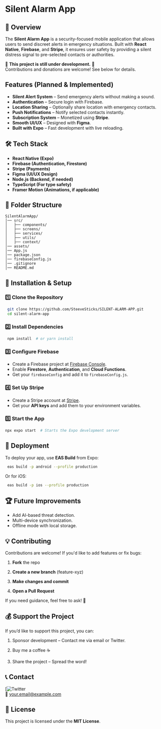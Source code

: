 # Silent Alarm App

## 📌 Overview

The **Silent Alarm App** is a security-focused mobile application that allows users to send discreet alerts in emergency situations. Built with **React Native**, **Firebase**, and **Stripe**, it ensures user safety by providing a silent distress signal to pre-selected contacts or authorities.

🚧 **This project is still under development.** 🚧  
Contributions and donations are welcome! See below for details.

## Features (Planned & Implemented)

- **Silent Alert System** – Send emergency alerts without making a sound.
- **Authentication** – Secure login with Firebase.
- **Location Sharing** – Optionally share location with emergency contacts.
- **Push Notifications** – Notify selected contacts instantly.
- **Subscription System** – Monetized using **Stripe**.
- **Smooth UI/UX** – Designed with **Figma**.
- **Built with Expo** – Fast development with live reloading.

## 🛠️ Tech Stack

- **React Native (Expo)**
- **Firebase (Authentication, Firestore)**
- **Stripe (Payments)**
- **Figma (UI/UX Design)**
- **Node.js (Backend, if needed)**
- **TypeScript (For type safety)**
- **Framer Motion (Animations, if applicable)**

## 📂 Folder Structure

```
SilentAlarmApp/
│── src/
│   ├── components/
│   ├── screens/
│   ├── services/
│   ├── utils/
│   ├── context/
│── assets/
│── App.js
│── package.json
│── firebaseConfig.js
│── .gitignore
│── README.md
```

## 🔧 Installation & Setup

### 1️⃣ Clone the Repository

```sh
 git clone https://github.com/SteeveSticks/SILENT-ALARM-APP.git
 cd silent-alarm-app
```

### 2️⃣ Install Dependencies

```sh
 npm install  # or yarn install
```

### 3️⃣ Configure Firebase

- Create a Firebase project at [Firebase Console](https://console.firebase.google.com/).
- Enable **Firestore**, **Authentication**, and **Cloud Functions**.
- Get your `firebaseConfig` and add it to `firebaseConfig.js`.

### 4️⃣ Set Up Stripe

- Create a Stripe account at [Stripe](https://stripe.com/).
- Get your **API keys** and add them to your environment variables.

### 5️⃣ Start the App

```sh
npx expo start  # Starts the Expo development server
```

## 🚀 Deployment

To deploy your app, use **EAS Build** from Expo:

```sh
 eas build -p android --profile production
```

Or for iOS:

```sh
 eas build -p ios --profile production
```

## 🏆 Future Improvements

- Add AI-based threat detection.
- Multi-device synchronization.
- Offline mode with local storage.

## 💡 Contributing

Contributions are welcome! If you'd like to add features or fix bugs:

1. **Fork** the repo

2. **Create a new branch** (feature-xyz)

3. **Make changes and commit**

4. **Open a Pull Request**

If you need guidance, feel free to ask! 🙌

## 💰 Support the Project

If you’d like to support this project, you can:

1. Sponsor development – Contact me via email or Twitter.

2. Buy me a coffee ☕

3. Share the project – Spread the word!

## 📞 Contact

[![Twitter](https://x.com/AdebanjoSt63916)  
📧 [your.email@example.com](stephenadebanjo86@gmail.com)

## 📄 License

This project is licensed under the **MIT License**.
